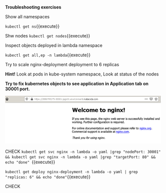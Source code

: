 **Troubleshooting exercises**

Show all namespaces

`kubectl get ns`{{execute}}

Shw nodes 
`kubectl get nodes`{{execute}}

Inspect objects deployed in lambda namespace

`kubectl get all,ep -n lambda`{{execute}}

Try to scale nginx-deployment deployment to 6 replicas

**Hint!**
Look at pods in kube-system namespace, Look at status of the nodes


**Try to fix kubernetes objects to see application in Application tab on 30001 port.**

![Web application](./assets/nginx-web.png)


CHECK
`kubectl get svc nginx -n lambda -o yaml |grep "nodePort: 30001" && kubectl get svc nginx -n lambda -o yaml |grep "targetPort: 80" && echo "done" `{{execute}}

`kubectl get deploy nginx-deployment -n lambda -o yaml | grep "replicas: 6" && echo "done"`{{execute}}

CHECK